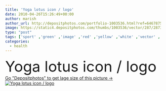 ```yaml
---
title: 'Yoga lotus icon / logo'
date: 2010-04-26T15:26:49+00:00
author: marish
author_url: http://depositphotos.com/portfolio-1003536.html?ref=64678756
image: https://static4.depositphotos.com/thumbs/1003536/vector/287/2873521/api_thumb_450.jpg?forcejpeg=true
type: "post"
tags: ['sport' ,'green' ,'image' ,'red' ,'yellow' ,'white' ,'vector' ,'background' ,'macro' ,'illustration' ,'design' ,'reflection' ,'sign' ,'ideas' ,'girl' ,'female' ,'sitting' ,'people' ,'women' ,'beauty' ,'relaxation' ,'nature' ,'outdoor' ,'plant' ,'water' ,'orange' ,'flower' ,'health' ,'medicine' ,'creativity' ,'silhouette' ,'position' ,'peace' ,'calm' ,'symbol' ,'meditation' ,'purple' ,'icon' ,'relax' ,'insect' ,'woman' ,'fingers' ,'religion' ,'balance' ,'body' ,'fitness' ,'education' ,'exercise' ,'asian' ,'production' ]
categories: 
  - health
---
```

<div aling="center">
            <font size="60"> Yoga lotus icon / logo</font>   
</div>
<div>
    <a href='https://depositphotos.com/2873521/stock-illustration-yoga-lotus-icon-logo.html?ref=64678756' target=_blank > Go "Depositphotos" to get lage size of this picture ->
        <img href='https://depositphotos.com/2873521/stock-illustration-yoga-lotus-icon-logo.html?ref=64678756' src='https://static4.depositphotos.com/1003536/287/v/950/depositphotos_2873521-stock-illustration-yoga-lotus-icon-logo.jpg?forcejpeg=true' alt='Yoga lotus icon / logo' >
    </a>
</div>
